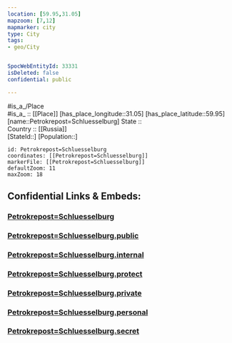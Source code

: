 ```yaml
---
location: [59.95,31.05] 
mapzoom: [7,12] 
mapmarker: city 
type: City
tags:
- geo/City


SpocWebEntityId: 33331
isDeleted: false
confidential: public

---
```

#is_a_/Place  
#is_a_ :: [[Place]] 
[has_place_longitude::31.05] 
[has_place_latitude::59.95] 
[name::Petrokrepost=Schluesselburg] 
State ::  
Country :: [[Russia]]  
[StateId::] 
[Population::] 



```leaflet
id: Petrokrepost=Schluesselburg
coordinates: [[Petrokrepost=Schluesselburg]] 
markerFile: [[Petrokrepost=Schluesselburg]] 
defaultZoom: 11 
maxZoom: 18
```


## Confidential Links & Embeds: 

### [Petrokrepost=Schluesselburg](/_Standards/Earth/Continent/Europe/Europe~East/Russia/Russia~NorthWest/Leningrad_Oblast/City/Petrokrepost=Schluesselburg.md) 

### [Petrokrepost=Schluesselburg.public](/_public/Earth/Continent/Europe/Europe~East/Russia/Russia~NorthWest/Leningrad_Oblast/City/Petrokrepost=Schluesselburg.public.md) 

### [Petrokrepost=Schluesselburg.internal](/_internal/Earth/Continent/Europe/Europe~East/Russia/Russia~NorthWest/Leningrad_Oblast/City/Petrokrepost=Schluesselburg.internal.md) 

### [Petrokrepost=Schluesselburg.protect](/_protect/Earth/Continent/Europe/Europe~East/Russia/Russia~NorthWest/Leningrad_Oblast/City/Petrokrepost=Schluesselburg.protect.md) 

### [Petrokrepost=Schluesselburg.private](/_private/Earth/Continent/Europe/Europe~East/Russia/Russia~NorthWest/Leningrad_Oblast/City/Petrokrepost=Schluesselburg.private.md) 

### [Petrokrepost=Schluesselburg.personal](/_personal/Earth/Continent/Europe/Europe~East/Russia/Russia~NorthWest/Leningrad_Oblast/City/Petrokrepost=Schluesselburg.personal.md) 

### [Petrokrepost=Schluesselburg.secret](/_secret/Earth/Continent/Europe/Europe~East/Russia/Russia~NorthWest/Leningrad_Oblast/City/Petrokrepost=Schluesselburg.secret.md)

